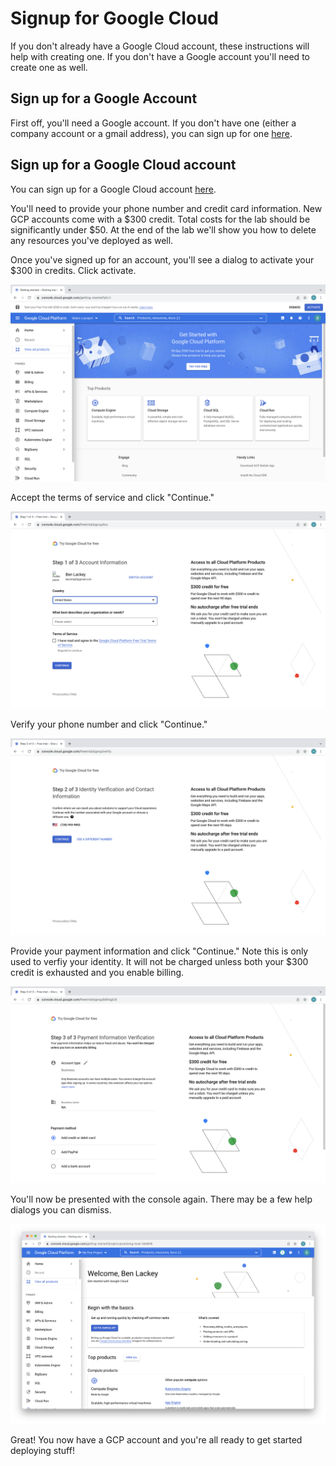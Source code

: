 # Signup for Google Cloud
If you don't already have a Google Cloud account, these instructions will help with creating one.  If you don't have a Google account you'll need to create one as well.

## Sign up for a Google Account
First off, you'll need a Google account.  If you don't have one (either a company account or a gmail address), you can sign up for one [here](https://accounts.google.com/).

## Sign up for a Google Cloud account
You can sign up for a Google Cloud account [here](https://console.cloud.google.com/).

You'll need to provide your phone number and credit card information.  New GCP accounts come with a $300 credit. Total costs for the lab should be significantly under $50. At the end of the lab we'll show you how to delete any resources you've deployed as well.

Once you've signed up for an account, you'll see a dialog to activate your $300 in credits.  Click activate.

![](images/01-newaccount.png)

Accept the terms of service and click "Continue."

![](images/02-newaccount.png)

Verify your phone number and click "Continue."

![](images/03-newaccount.png)

Provide your payment information and click "Continue."  Note this is only used to verfiy your identity.  It will not be charged unless both your $300 credit is exhausted and you enable billing.

![](images/04-newaccount.png)

You'll now be presented with the console again.  There may be a few help dialogs you can dismiss.

![](images/05-console.png)

Great!  You now have a GCP account and you're all ready to get started deploying stuff!